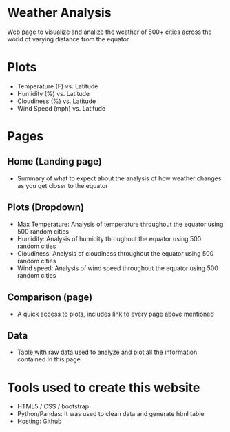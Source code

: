 # Weather Analysis

Web page to visualize and analize the weather of 500+ cities across the world of varying distance from the equator.

# Plots
* Temperature (F) vs. Latitude
* Humidity (%) vs. Latitude
* Cloudiness (%) vs. Latitude
* Wind Speed (mph) vs. Latitude

# Pages
## Home (Landing page)
* Summary of what to expect about the analysis of how weather changes as you get closer to the equator
## Plots (Dropdown)
* Max Temperature: Analysis of temperature throughout the equator using 500 random cities
* Humidity: Analysis of humidity throughout the equator using 500 random cities
* Cloudiness: Analysis of cloudiness throughout the equator using 500 random cities
* Wind speed: Analysis of wind speed throughout the equator using 500 random cities
## Comparison (page)
* A quick access to plots, includes link to every page above mentioned
## Data
* Table with raw data used to analyze and plot all the information contained in this page

# Tools used to create this website
* HTML5 / CSS / bootstrap
* Python/Pandas: It was used to clean data and generate html table
* Hosting: Github
